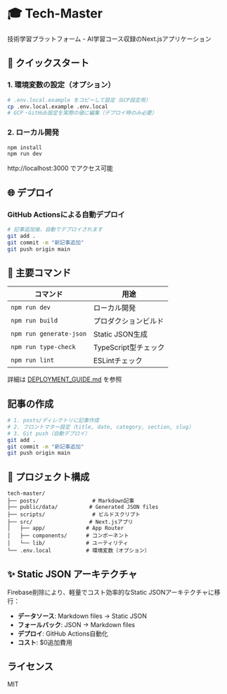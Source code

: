 # 🎓 Tech-Master

技術学習プラットフォーム - AI学習コース収録のNext.jsアプリケーション

## 🚀 クイックスタート

### 1. 環境変数の設定（オプション）

```bash
# .env.local.example をコピーして設定（GCP設定用）
cp .env.local.example .env.local
# GCP・GitHub設定を実際の値に編集（デプロイ時のみ必要）
```

### 2. ローカル開発

```bash
npm install
npm run dev
```

http://localhost:3000 でアクセス可能

## 🌐 デプロイ

### GitHub Actionsによる自動デプロイ

```bash
# 記事追加後、自動でデプロイされます
git add .
git commit -m "新記事追加"
git push origin main
```

## 📜 主要コマンド

| コマンド                     | 用途                    |
| ---------------------------- | ---------------------- |
| `npm run dev`                | ローカル開発            |
| `npm run build`              | プロダクションビルド     |
| `npm run generate-json`      | Static JSON生成         |
| `npm run type-check`         | TypeScript型チェック    |
| `npm run lint`               | ESLintチェック          |

詳細は [DEPLOYMENT_GUIDE.md](./DEPLOYMENT_GUIDE.md) を参照

## 記事の作成

```bash
# 1. posts/ディレクトリに記事作成
# 2. フロントマター設定（title, date, category, section, slug）
# 3. Git push（自動デプロイ）
git add .
git commit -m "新記事追加"
git push origin main
```

## 📁 プロジェクト構成

```
tech-master/
├── posts/                 # Markdown記事
├── public/data/          # Generated JSON files
├── scripts/               # ビルドスクリプト
├── src/                  # Next.jsアプリ
│   ├── app/             # App Router
│   ├── components/      # コンポーネント
│   └── lib/             # ユーティリティ
└── .env.local           # 環境変数（オプション）
```

## ✨ Static JSON アーキテクチャ

Firebase削除により、軽量でコスト効率的なStatic JSONアーキテクチャに移行：

- **データソース**: Markdown files → Static JSON
- **フォールバック**: JSON → Markdown files
- **デプロイ**: GitHub Actions自動化
- **コスト**: $0追加費用

## ライセンス

MIT
